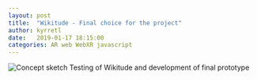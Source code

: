 ```yaml
---
layout: post
title:  "Wikitude - Final choice for the project"
author: kyrretl
date:   2019-01-17 18:15:00
categories: AR web WebXR javascript
---
```


![Concept sketch](https://scriptotek.github.io/ar-project/assets/sketch.jpg "Concept sketch")
Testing of Wikitude and development of final prototype
<!-- more -->
